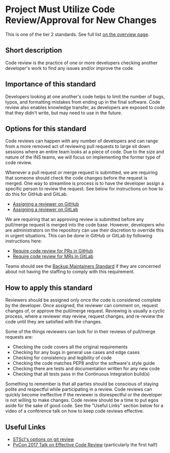 # Project Must Utilize Code Review/Approval for New Changes

This is one of the tier 2 standards. See full list [on the overview page](README.md).

## Short description

Code review is the practice of one or more developers checking another developer's work to find any issues and/or improve the code.

## Importance of this standard

Developers looking at one another's code helps to limit the number of bugs, typos, and formatting mistakes from ending up in the final software. Code review also enables knowledge transfer, as developers are exposed to code that they didn't write, but may need to use in the future.

## Options for this standard

Code reviews can happen with any number of developers and can range from a more removed act of reviewing pull requests to large sit down sessions where an entire team looks at a piece of code. Due to the size and nature of the INS teams, we will focus on implementing the former type of code review.

Whenever a pull request or merge request is submitted, we are requiring that someone should check the code changes before the request is merged. One way to streamline is process is to have the developer assign a specific person to review the request. See below for instructions on how to do this for GitHub and GitLab.
- [Assigning a reviewer on GitHub](https://help.github.com/en/github/collaborating-with-issues-and-pull-requests/requesting-a-pull-request-review)
- [Assigning a reviewer on GitLab](https://docs.gitlab.com/ee/user/project/merge_requests/merge_request_approvals.html)

We are requiring that an approving review is submitted before any pull/merge request is merged into the code base. However, developers who are administrators on the repository can use their discretion to override this in urgent situations. This can be done in GitHub or GitLab by following instructions here:
- [Require code review for PRs in GitHub](https://help.github.com/en/enterprise/2.13/user/articles/enabling-required-reviews-for-pull-requests)
- [Require code review for MRs in GitLab](https://docs.gitlab.com/ee/user/project/merge_requests/merge_request_approvals.html)

Teams should see the [Backup Maintainers Standard](backup_maintainers.md) if they are concerned about not having the staffing to comply with this requirement.

## How to apply this standard

Reviewers should be assigned only once the code is considered complete by the developer. Once assigned, the reviewer can comment on, request changes of, or approve the pull/merge request. Reviewing is usually a cyclic process, where a reviewer may review, request changes, and re-review the code until they are satisfied with the changes.

Some of the things reviewers can look for in their reviews of pull/merge requests are:
- Checking the code covers all the original requirements
- Checking for any bugs in general use cases and edge cases
- Checking for consistency and legibility of code
- Checking the code matches PEP8 and/or the software's style guide
- Checking there are tests and documentation written for any new code
- Checking that all tests pass in the Continuous Integration build(s)

Something to remember is that all parties should be conscious of staying polite and respectful while participating in a review. Code reviews can quickly become ineffective if the reviewer is disrespectful or the developer is not willing to make changes. Code review should be a time to put egos aside for the sake of good code. See the "Useful Links" section below for a video of a conference talk on how to keep code reviews effective.

## Useful Links

- [STScI's options on git review](https://github.com/spacetelescope/style-guides/blob/master/guides/git-pr-review.md)
- [PyCon 2017 Talk on Effective Code Review](https://www.youtube.com/watch?v=iNG1a--SIlk) (particularly the first half)
